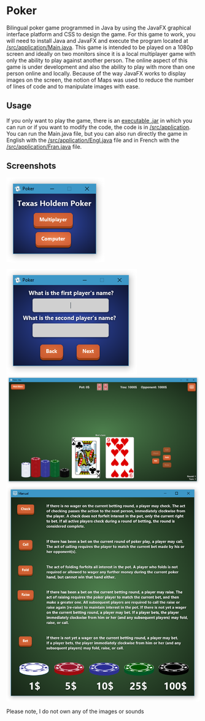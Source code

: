 # Poker
Bilingual poker game programmed in Java by using the JavaFX graphical interface platform and CSS to design the game. For this game to work, you will need to install Java and JavaFX and execute the program located at [/src/application/Main.java](/src/application/Main.java). This game is intended to be played on a 1080p screen and ideally on two monitors since it is a local multiplayer game with only the ability to play against another person. The online aspect of this game is under development and also the ability to play with more than one person online and locally. Because of the way JavaFX works to display images on the screen, the notion of Maps was used to reduce the number of lines of code and to manipulate images with ease.

## Usage
If you only want to play the game, there is an [executable .jar](Poker.jar) in which you can run or if you want to modify the code, the code is in [/src/application](/src/application). You can run the Main.java file, but you can also run directly the game in English with the [/src/application/Engl.java](/src/application/Engl.java) file and in French with the [/src/application/Fran.java](/src/application/Fran.java) file.

## Screenshots

![Main Menu](https://raw.githubusercontent.com/BenJeau/JavaFX-Poker/master/Screenshots/Main%20Menu.png)

![Name](https://raw.githubusercontent.com/BenJeau/JavaFX-Poker/master/Screenshots/Name.PNG)
![Board](https://raw.githubusercontent.com/BenJeau/JavaFX-Poker/master/Screenshots/Board.PNG)
![Manuel](https://raw.githubusercontent.com/BenJeau/JavaFX-Poker/master/Screenshots/Manual.PNG)

Please note, I do not own any of the images or sounds 
